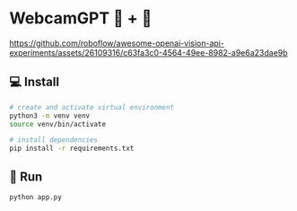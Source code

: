# WebcamGPT 💬 + 📸

https://github.com/roboflow/awesome-openai-vision-api-experiments/assets/26109316/c63fa3c0-4564-49ee-8982-a9e6a23dae9b

## 💻 Install

```bash
# create and activate virtual environment
python3 -m venv venv
source venv/bin/activate

# install dependencies
pip install -r requirements.txt
```

## 🚀 Run

```bash
python app.py
```
